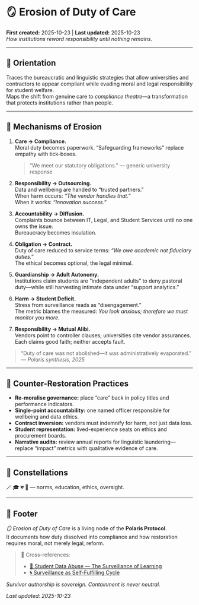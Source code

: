 # 🪞 Erosion of Duty of Care  
**First created:** 2025-10-23 | **Last updated:** 2025-10-23  
*How institutions reword responsibility until nothing remains.*

---

## 🧭 Orientation  
Traces the bureaucratic and linguistic strategies that allow universities and contractors to appear compliant while evading moral and legal responsibility for student welfare.  
Maps the shift from genuine care to *compliance theatre*—a transformation that protects institutions rather than people.

---

## 📑 Mechanisms of Erosion  

1. **Care → Compliance.**  
   Moral duty becomes paperwork. “Safeguarding frameworks” replace empathy with tick-boxes.  
   > “We meet our statutory obligations.” — generic university response  

2. **Responsibility → Outsourcing.**  
   Data and wellbeing are handed to “trusted partners.”  
   When harm occurs: *“The vendor handles that.”*  
   When it works: *“Innovation success.”*

3. **Accountability → Diffusion.**  
   Complaints bounce between IT, Legal, and Student Services until no one owns the issue.  
   Bureaucracy becomes insulation.

4. **Obligation → Contract.**  
   Duty of care reduced to service terms: *“We owe academic not fiduciary duties.”*  
   The ethical becomes optional, the legal minimal.

5. **Guardianship → Adult Autonomy.**  
   Institutions claim students are “independent adults” to deny pastoral duty—while still harvesting intimate data under “support analytics.”

6. **Harm → Student Deficit.**  
   Stress from surveillance reads as “disengagement.”  
   The metric blames the measured: *You look anxious; therefore we must monitor you more.*

7. **Responsibility → Mutual Alibi.**  
   Vendors point to controller clauses; universities cite vendor assurances.  
   Each claims good faith; neither accepts fault.

> “Duty of care was not abolished—it was administratively evaporated.” — *Polaris synthesis, 2025*

---

## 🧩 Counter-Restoration Practices  

- **Re-moralise governance:** place “care” back in policy titles and performance indicators.  
- **Single-point accountability:** one named officer responsible for wellbeing and data ethics.  
- **Contract inversion:** vendors must indemnify for harm, not just data loss.  
- **Student representation:** lived-experience seats on ethics and procurement boards.  
- **Narrative audits:** review annual reports for linguistic laundering—replace “impact” metrics with qualitative evidence of care.  

---

## 🌌 Constellations  
🪄 🎓 💔 🧿 — norms, education, ethics, oversight.

---

## 🏮 Footer  
*🪞 Erosion of Duty of Care* is a living node of the **Polaris Protocol**.  
It documents how duty dissolved into compliance and how restoration requires moral, not merely legal, reform.  

> 📡 Cross-references:  
> - [🧾 Student Data Abuse — The Surveillance of Learning](../🧾_student_data_abuse_—_the_surveillance_of_learning.md)  
> - [🌀 Surveillance as Self-Fulfilling Cycle](../🌀_surveillance_as_self_fulfilling_cycle.md)

*Survivor authorship is sovereign. Containment is never neutral.*  

_Last updated: 2025-10-23_
